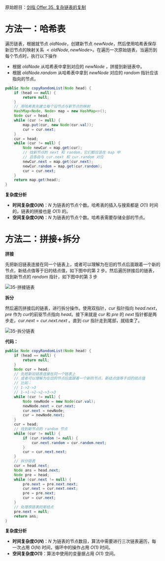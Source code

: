 原始题目：[剑指 Offer 35. 复杂链表的复制](https://leetcode-cn.com/problems/fu-za-lian-biao-de-fu-zhi-lcof/)

# 方法一：哈希表

遍历链表，根据就节点 $oldNode$，创建新节点  $newNode$，然后使用哈希表保存新旧节点的映射关系 $<oldNode , newNode >$。在遍历一次原始链表，当遍历到每个节点时，执行以下操作

- 根据 $oldNode$ 从哈希表中拿到对应的 $newNode$ ，拼接到新链表中。
- 根据 $oldNode.random$ 从哈希表中拿到 $newNode$ 对应的 $random$ 指针应该指向的节点。

```java
public Node copyRandomList(Node head) {
    if (head == null) {
        return null;
    }
    // 用哈希表先建立每个旧节点与新节点的映射
    HashMap<Node, Node> map = new HashMap<>();
    Node cur = head;
    while (cur != null) {
        map.put(cur, new Node(cur.val));
        cur = cur.next;
    }
    cur = head;
    while (cur != null) {
        Node newCur = map.get(cur);
        // 找新节点的 next 和 random，它们都应该在 map 中
        // 且各自与 cur.next 和 cur.random 对应
        newCur.next = map.get(cur.next);
        newCur.random = map.get(cur.random);
        cur = cur.next;
    }
    return map.get(head);
}
```

**复杂度分析**

- **时间复杂度$O(N)$**：$N$ 为链表的节点个数。哈希表的插入与搜索都是 $O(1)$ 时间的，链表的拼接也是 $O(1)$ 的。
- **空间复杂度$O(N)$**：$N$ 为链表的节点个数。哈希表需要存储全部的节点。

# 方法二：拼接+拆分

**拼接**

先把新旧链表连接在同一个链表上，或者可以理解为在旧的节点后面跟着一个新的节点，新结点值等于旧的结点值，如下图中的第 $2$ 步。然后遍历拼接后的链表，找到新节点的 $random$ 指针，如下图中的第 $3$ 步

![35-拼接链表](https://www.lin2j.tech/blog-image/algorithm/lcof/35-%E6%8B%BC%E6%8E%A5%E9%93%BE%E8%A1%A8.png)

**拆分**

然后遍历拼接后的链表，进行拆分操作。使用双指针，$cur$ 指针指向 $head.next$，$pre$ 作为 $cur$的前驱节点指向 $head$。接下来就是 $cur$ 和 $pre$ 的 $next$ 指针都是两步走，$cur.next  = cur.next.next$ 。直到 $cur$ 指针走到尾部，就结束了。

![35-拆分链表](https://www.lin2j.tech/blog-image/algorithm/lcof/35-%E6%8B%86%E5%88%86%E9%93%BE%E8%A1%A8.png)

**代码：**

```java
public Node copyRandomList(Node head) {
    if (head == null) {
        return null;
    }
    Node cur = head;
    // 先把新旧链表连接在同一个链表上
    // 或者可以理解为在旧的节点后面跟着一个新的节点，新结点值等于旧的结点值
    // 比如：
    // 1->2->3
    // 1->1->2->2->3->3
    while (cur != null) {
        Node newNode = new Node(cur.val);
        newNode.next = cur.next;
        cur.next = newNode;
        cur = newNode.next;
    }
    cur = head;
    // 找到新节点的 random 节点
    while (cur != null) {
        if (cur.random != null) {
            cur.next.random = cur.random.next;
        }
        cur = cur.next.next;
    }
    // 拆分链表
    cur = head.next;
    Node ans = head.next;
    Node pre = head;
    while (cur.next != null) {
        pre.next = pre.next.next;
        cur.next = cur.next.next;
        pre = pre.next;
        cur = cur.next;
    }
    // 处理原链表的尾结点
    pre.next = null;
    return ans;
}
```

**复杂度分析**

- **时间复杂度$O(N)$**：$N$ 为链表的节点数目，算法中需要进行三次链表遍历，每一次占用 $O(N)$ 时间，循环中的操作占用 $O(1)$ 时间。
- **空间复杂度$O(1)$**：算法中使用的变量据占用 $O(1)$ 空间。